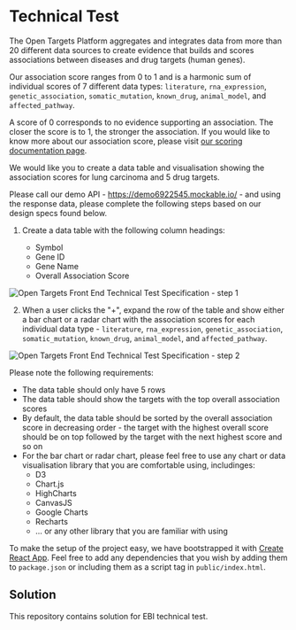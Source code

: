 # Technical Test

The Open Targets Platform aggregates and integrates data from more than 20 different data sources to create evidence that builds and scores associations between diseases and drug targets (human genes).

Our association score ranges from 0 to 1 and is a harmonic sum of individual scores of 7 different data types: `literature`, `rna_expression`, `genetic_association`, `somatic_mutation`, `known_drug`, `animal_model`, and `affected_pathway`.

A score of 0 corresponds to no evidence supporting an association. The closer the score is to 1, the stronger the association. If you would like to know more about our association score, please visit [our scoring documentation page](https://docs.targetvalidation.org/getting-started/scoring).

We would like you to create a data table and visualisation showing the association scores for lung carcinoma and 5 drug targets.

Please call our demo API - https://demo6922545.mockable.io/ - and using the response data, please complete the following steps based on our design specs found below.

1. Create a data table with the following column headings:

   - Symbol
   - Gene ID
   - Gene Name
   - Overall Association Score
   
![Open Targets Front End Technical Test Specification - step 1](https://user-images.githubusercontent.com/7490258/74653221-a211e680-517f-11ea-8a55-38564b659a03.png)

2. When a user clicks the "+", expand the row of the table and show either a bar chart or a radar chart with the association scores for each individual data type - `literature`, `rna_expression`, `genetic_association`, `somatic_mutation`, `known_drug`, `animal_model`, and `affected_pathway`.

![Open Targets Front End Technical Test Specification - step 2](https://user-images.githubusercontent.com/7490258/74653247-b3f38980-517f-11ea-9e01-78494f2e49cb.png)

Please note the following requirements:

- The data table should only have 5 rows
- The data table should show the targets with the top overall association scores
- By default, the data table should be sorted by the overall association score in decreasing order - the target with the highest overall score should be on top followed by the target with the next highest score and so on
- For the bar chart or radar chart, please feel free to use any chart or data visualisation library that you are comfortable using, includinges:
  - D3
  - Chart.js
  - HighCharts
  - CanvasJS
  - Google Charts
  - Recharts
  - … or any other library that you are familiar with using

To make the setup of the project easy, we have bootstrapped it with [Create React App](https://github.com/facebook/create-react-app). Feel free to add any dependencies that you wish by adding them to `package.json` or including them as a script tag in `public/index.html`.


## Solution
This repository contains solution for EBI technical test.
